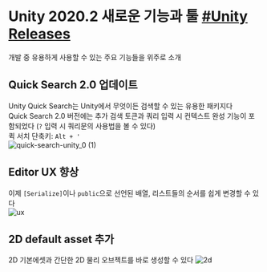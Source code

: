 # Unity 2020.2 새로운 기능과 툴 [#Unity Releases](https://unity.com/kr/releases/2020-2)
개발 중 유용하게 사용할 수 있는 주요 기능들을 위주로 소개

## Quick Search 2.0 업데이트
Unity Quick Search는 Unity에서 무엇이든 검색할 수 있는 유용한 패키지다  
Quick Search 2.0 버전에는 추가 검색 토큰과 쿼리 입력 시 컨텍스트 완성 기능이 포함되었다 (`?` 입력 시 쿼리문의 사용법을 볼 수 있다)  
퀵 서치 단축키: `Alt + '`  
![quick-search-unity_0 (1)](https://user-images.githubusercontent.com/37904040/109277075-29e20480-785a-11eb-9efb-ff0f04a0d60a.png)

## Editor UX 향상
이제 `[Serialize]`이나 `public`으로 선언된 배열, 리스트들의 순서를 쉽게 변경할 수 있다  
![ux](https://user-images.githubusercontent.com/37904040/109279104-b1c90e00-785c-11eb-93f5-640d5ff8a83c.PNG)

## 2D default asset 추가
2D 기본에셋과 간단한 2D 물리 오브젝트를 바로 생성할 수 있다
![2d](https://user-images.githubusercontent.com/37904040/109583292-07463900-7b43-11eb-836c-e143c658995d.png)
